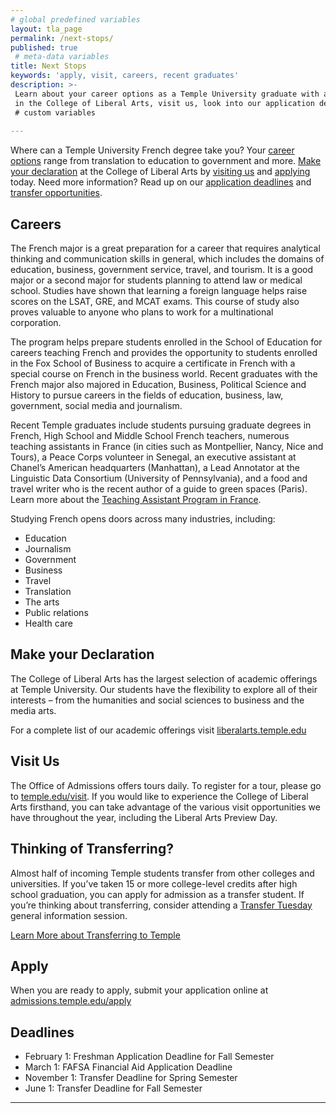 ```yaml
---
# global predefined variables
layout: tla_page
permalink: /next-stops/
published: true
 # meta-data variables
title: Next Stops
keywords: 'apply, visit, careers, recent graduates'
description: >-
 Learn about your career options as a Temple University graduate with a degree in French. Make your declaration
 in the College of Liberal Arts, visit us, look into our application deadlines and transfer opportunities, and apply.
 # custom variables
 
---
```

Where can a Temple University French degree take you? Your [career options](#careers) range from translation to education to government and more. [Make your declaration](#make-your-declaration) at the College of Liberal Arts by [visiting us](#visit-us) and [applying](#apply) today. Need more information? Read up on our [application deadlines](#deadlines) and [transfer opportunities](#thinking-of-transferring).

## Careers
The French major is a great preparation for a career that requires analytical thinking and communication skills in general, which includes the domains of education, business, government service, travel, and tourism. It is a good major or a second major for students planning to attend law or medical school. Studies have shown that learning a foreign language helps raise scores on the LSAT, GRE, and MCAT exams. This course of study also proves valuable to anyone who plans to work for a multinational corporation.

The program helps prepare students enrolled in the School of Education for careers teaching French and provides the opportunity to students enrolled in the Fox School of Business to acquire a certificate in French with a special course on French in the business world. Recent graduates with the French major also majored in Education, Business, Political Science and History to pursue careers in the fields of education, business, law, government, social media and journalism.

Recent Temple graduates include students pursuing graduate degrees in French, High School and Middle School French teachers, numerous teaching assistants in France (in cities such as Montpellier, Nancy, Nice and Tours), a Peace Corps volunteer in Senegal, an executive assistant at Chanel’s American headquarters (Manhattan), a Lead Annotator at the Linguistic Data Consortium (University of Pennsylvania), and a food and travel writer who is the recent author of a guide to green spaces (Paris). Learn more about the [Teaching Assistant Program in France](https://www.tapif.org/).

Studying French opens doors across many industries, including:
- Education
- Journalism
- Government
- Business
- Travel
- Translation
- The arts
- Public relations
- Health care

## Make your Declaration
The College of Liberal Arts has the largest selection of  academic offerings at Temple University. Our students have the flexibility to explore all of their interests – from the humanities and social sciences to business and the media arts.   

For a complete list of our academic offerings visit [liberalarts.temple.edu](https://liberalarts.temple.edu/)

## Visit Us
The Office of Admissions offers tours daily. To register for a tour, please go to [temple.edu/visit](http://admissions.temple.edu/visit). If you would like to experience the College of Liberal Arts firsthand, you can take advantage of the various visit opportunities we have throughout the year, including the Liberal Arts Preview Day.   

## Thinking of Transferring?
Almost half of incoming Temple students transfer from other colleges and universities. If you’ve taken 15 or more college-level credits after high school graduation, you can apply for admission as a transfer student. If you’re thinking about transferring, consider attending a [Transfer Tuesday](https://admissions.temple.edu/visit/transfer-tuesday) general information session.

[Learn More about Transferring to Temple](https://admissions.temple.edu/visit/transfer-tuesday)

## Apply
When you are ready to apply, submit your application online at [admissions.temple.edu/apply](http://admissions.temple.edu/apply)

## Deadlines
- February 1: Freshman Application Deadline for Fall Semester
- March 1: FAFSA Financial Aid Application Deadline
- November 1: Transfer Deadline for Spring Semester
- June 1: Transfer Deadline for Fall Semester

___

<script type="text/javascript" src="https://form.jotform.com/jsform/82124163988160"></script>
